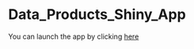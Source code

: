 # Data_Products_Shiny_App
You can launch the app by clicking [here](https://munsy65.shinyapps.io/mpg-app)
